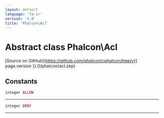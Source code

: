```yaml
---
layout: default
language: 'fa-ir'
version: '4.0'
title: 'Phalcon\Acl'
---
```


# Abstract class **Phalcon\Acl**

[Source on GitHub](https://github.com/phalcon/cphalcon/tree/v{{ page.version }}.0/phalcon/acl.zep)

## Constants

```php
integer ALLOW
```

* * *

```php
integer DENY
```

* * *